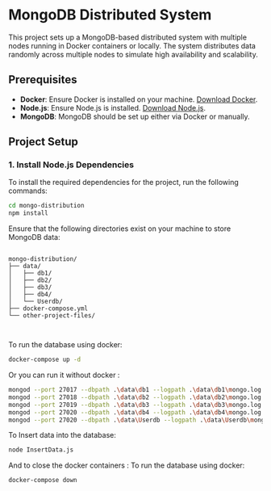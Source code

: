 # MongoDB Distributed System

This project sets up a MongoDB-based distributed system with multiple nodes running in Docker containers or locally. The system distributes data randomly across multiple nodes to simulate high availability and scalability.

## Prerequisites

- **Docker**: Ensure Docker is installed on your machine. [Download Docker](https://www.docker.com/get-started).
- **Node.js**: Ensure Node.js is installed. [Download Node.js](https://nodejs.org/).
- **MongoDB**: MongoDB should be set up either via Docker or manually.

## Project Setup

### 1. Install Node.js Dependencies

To install the required dependencies for the project, run the following commands:

```bash
cd mongo-distribution
npm install
```

Ensure that the following directories exist on your machine to store MongoDB data:

```plaintext

mongo-distribution/
├── data/
│   ├── db1/
│   ├── db2/
│   ├── db3/
│   ├── db4/
│   └── Userdb/
├── docker-compose.yml
└── other-project-files/

    

```

To run the database using docker:

```bash
docker-compose up -d
```

Or you can run it without docker :

```bash
mongod --port 27017 --dbpath .\data\db1 --logpath .\data\db1\mongo.log
mongod --port 27018 --dbpath .\data\db2 --logpath .\data\db2\mongo.log
mongod --port 27019 --dbpath .\data\db3 --logpath .\data\db3\mongo.log
mongod --port 27020 --dbpath .\data\db4 --logpath .\data\db4\mongo.log
mongod --port 27020 --dbpath .\data\Userdb --logpath .\data\Userdb\mongo.log
```

To Insert data into the database:

```bash
node InsertData.js
```

And to close the docker containers :
To run the database using docker:

```bash
docker-compose down
```
